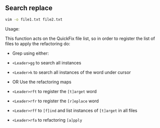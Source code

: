 ## Search replace

```bash
vim -o file1.txt file2.txt
```

Usage:

This function acts on the QuickFix file list, so in order to register the list
of files to apply the refactoring do:

 - Grep using either:
  - `<Leader>gg` to search all instances
  - `<Leader>k` to search all instances of the word under cursor

 - OR Use the refactoring maps
  - `<Leader>rft` to register the `[t]arget` word
  - `<Leader>rfr` to register the `[r]eplace` word
  - `<Leader>rff` to `[f]ind` and list instances of `[t]arget` in all files
  - `<Leader>rfa` to refactoring `[a]pply`
